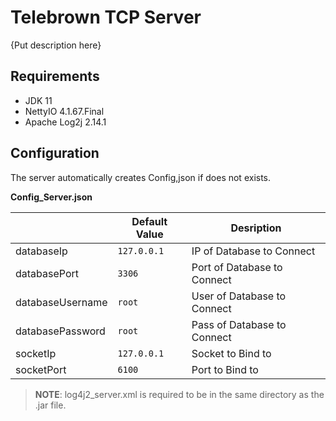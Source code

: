 # Telebrown TCP Server

{Put description here}

##  Requirements
- JDK 11
- NettyIO 4.1.67.Final
- Apache Log2j 2.14.1

## Configuration
The server automatically creates Config,json if does not exists.

**Config_Server.json**

|                |Default Value                  |Desription                   |
|----------------|-------------------------------|-----------------------------|
|databaseIp		 |`127.0.0.1`			         |IP of Database to Connect    |
|databasePort    |`3306`         			     |Port of Database to Connect  |
|databaseUsername|`root`         			     |User of Database to Connect  |
|databasePassword|`root`						 |Pass of Database to Connect  |
|socketIp		 |`127.0.0.1`					 |Socket to Bind to			   |
|socketPort		 |`6100`					 	 |Port to Bind to			   |


> **NOTE**: log4j2_server.xml is required to be in the same directory as the .jar file.

